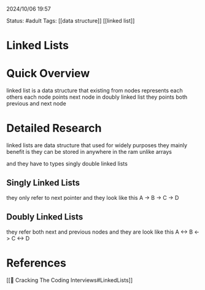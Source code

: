 2024/10/06
19:57

Status: #adult 
Tags: [[data structure]] [[linked list]]
# Linked Lists

# Quick Overview

linked list is a data structure that existing from nodes represents each others each node points next node in doubly 
linked list they points both previous and next node
# Detailed Research

linked lists are data structure that used for widely purposes they mainly benefit is they can be stored in anywhere in the ram 
unlike arrays 

and they have to types singly double linked lists

## Singly Linked Lists
they only refer to next pointer and they look like this
A -> B -> C -> D

## Doubly Linked Lists
they refer both next and previous nodes and they are look like this 
A <-> B <-> C <-> D 

# References

[[📙 Cracking The Coding Interviews#LinkedLists]]

